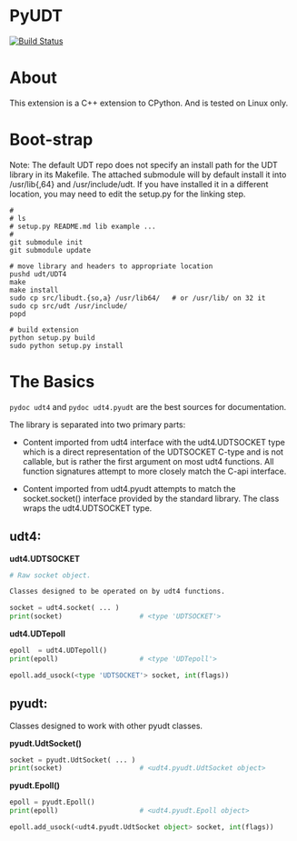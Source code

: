 PyUDT
=====

[![Build Status](https://travis-ci.org/bchretien/PyUDT.png?branch=master)](https://travis-ci.org/bchretien/PyUDT)

# About  
This extension is a C++ extension to CPython. And is tested on Linux only.


# Boot-strap 
Note:
The default UDT repo does not specify an install path for the UDT library in its
Makefile.  The attached submodule will by default install it into /usr/lib{,64} and
/usr/include/udt.  If you have installed it in a different location, you may need to
edit the setup.py for the linking step. 

```
#
# ls 
# setup.py README.md lib example ... 
# 
git submodule init 
git submodule update 

# move library and headers to appropriate location 
pushd udt/UDT4 
make
make install 
sudo cp src/libudt.{so,a} /usr/lib64/   # or /usr/lib/ on 32 it
sudo cp src/udt /usr/include/ 
popd 

# build extension 
python setup.py build 
sudo python setup.py install 
```


# The Basics 
`pydoc udt4` and `pydoc udt4.pyudt` are the best sources for documentation.

The library is separated into two primary parts:

* Content imported from udt4 interface with the udt4.UDTSOCKET type which is a direct
representation of the UDTSOCKET C-type and is not callable, but is rather the first 
argument on most udt4 functions. All function signatures attempt to more closely match
the C-api interface.

* Content imported from udt4.pyudt attempts to match the socket.socket() interface 
provided by the standard library.  The class wraps the udt4.UDTSOCKET type. 


## udt4:

__udt4.UDTSOCKET__ 
```python
# Raw socket object. 

Classes designed to be operated on by udt4 functions.

socket = udt4.socket( ... ) 
print(socket)                   # <type 'UDTSOCKET'> 
```

__udt4.UDTepoll__ 
```python
epoll  = udt4.UDTepoll() 
print(epoll)                    # <type 'UDTepoll'>  

epoll.add_usock(<type 'UDTSOCKET'> socket, int(flags)) 
```


## pyudt: 

Classes designed to work with other pyudt classes.

__pyudt.UdtSocket()__ 
```python
socket = pyudt.UdtSocket( ... ) 
print(socket)                   # <udt4.pyudt.UdtSocket object>  
```  

__pyudt.Epoll()__ 
```python 
epoll = pyudt.Epoll() 
print(epoll)                    # <udt4.pyudt.Epoll object> 

epoll.add_usock(<udt4.pyudt.UdtSocket object> socket, int(flags)) 
```

